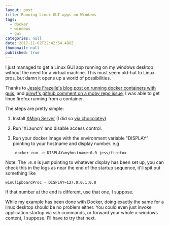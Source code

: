 ```yaml
---
layout: post
title: Running Linux GUI apps on Windows
tags:
  - docker
  - windows
  - gui
categories: null
date: 2017-11-02T22:42:54.488Z
thumbnail: null
published: true
---
```

I just managed to get a Linux GUI app running on my windows desktop without the need for a virtual machine. This must seem old-hat to Linux pros, but damn it opens up a world of possibilities.

Thanks to [Jessie Frazelle's blog post on running docker containers with guis][1], and [qinwf's github comment on a moby repo issue][2], I was able to get linux firefox running from a container.

The steps are pretty simple:

1. Install [XMing Server][3] (I did so [via chocolatey][4])
2. Run 'XLaunch' and disable access control.
3. Run your docker image with the environment variable "DISPLAY" pointing to your hostname and display number. e.g

        docker run -e DISPLAY=myhostname:0.0 jess/firefox

Note: The `:0.0` is just pointing to whatever display has been set up, you can check this in the logs as near the end of the startup sequence, it'll spit out something like

    winClipboardProc - DISPLAY=127.0.0.1:0.0

If that number at the end is different, use that one, I suppose.

While my example has been done with Docker, doing exactly the same for a linux desktop should be no problem either. You could even just invoke application startup via ssh commands, or forward your whole x-windows content, I suppose. I'll have to try that next.

[1]: https://blog.jessfraz.com/post/docker-containers-on-the-desktop/
[2]: https://github.com/moby/moby/issues/8710#issuecomment-135109677
[3]: https://sourceforge.net/projects/xming/
[4]: https://chocolatey.org/packages/xming

